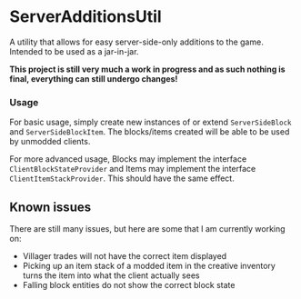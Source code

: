 # ServerAdditionsUtil
A utility that allows for easy server-side-only additions to the game.  
Intended to be used as a jar-in-jar.

**This project is still very much a work in progress and as such nothing is final, everything can still undergo changes!**

### Usage
For basic usage, simply create new instances of or extend `ServerSideBlock` and `ServerSideBlockItem`. The blocks/items created will be able to be used by unmodded clients.

For more advanced usage, Blocks may implement the interface `ClientBlockStateProvider` and Items may implement the interface `ClientItemStackProvider`. This should have the same effect.

## Known issues
There are still many issues, but here are some that I am currently working on:
* Villager trades will not have the correct item displayed
* Picking up an item stack of a modded item in the creative inventory turns the item into what the client actually sees
* Falling block entities do not show the correct block state